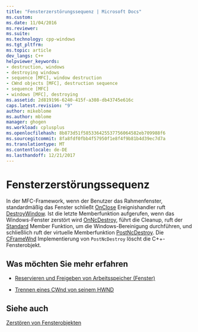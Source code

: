 ```yaml
---
title: "Fensterzerstörungssequenz | Microsoft Docs"
ms.custom: 
ms.date: 11/04/2016
ms.reviewer: 
ms.suite: 
ms.technology: cpp-windows
ms.tgt_pltfrm: 
ms.topic: article
dev_langs: C++
helpviewer_keywords:
- destruction, windows
- destroying windows
- sequence [MFC], window destruction
- CWnd objects [MFC], destruction sequence
- sequence [MFC]
- windows [MFC], destroying
ms.assetid: 2d819196-6240-415f-a308-db43745e616c
caps.latest.revision: "9"
author: mikeblome
ms.author: mblome
manager: ghogen
ms.workload: cplusplus
ms.openlocfilehash: 8b873d51f585336425537756064582eb709988f6
ms.sourcegitcommit: 8fa8fdf0fbb4f57950f1e8f4f9b81b4d39ec7d7a
ms.translationtype: MT
ms.contentlocale: de-DE
ms.lasthandoff: 12/21/2017
---
```

# <a name="window-destruction-sequence"></a>Fensterzerstörungssequenz
In der MFC-Framework, wenn der Benutzer das Rahmenfenster, standardmäßig das Fenster schließt [OnClose](../mfc/reference/cwnd-class.md#onclose) Ereignishandler ruft [DestroyWindow](../mfc/reference/cwnd-class.md#destroywindow). Ist die letzte Memberfunktion aufgerufen, wenn das Windows-Fenster zerstört wird [OnNcDestroy](../mfc/reference/cwnd-class.md#onncdestroy), führt die Cleanup, ruft der [Standard](../mfc/reference/cwnd-class.md#default) Member Funktion, um die Windows-Bereinigung durchführen, und schließlich ruft der virtuelle Memberfunktion [PostNcDestroy](../mfc/reference/cwnd-class.md#postncdestroy). Die [CFrameWnd](../mfc/reference/cframewnd-class.md) Implementierung von `PostNcDestroy` löscht die C++-Fensterobjekt.  
  
## <a name="what-do-you-want-to-know-more-about"></a>Was möchten Sie mehr erfahren  
  
-   [Reservieren und Freigeben von Arbeitsspeicher (Fenster)](../mfc/allocating-and-deallocating-window-memory.md)  
  
-   [Trennen eines CWnd von seinem HWND](../mfc/detaching-a-cwnd-from-its-hwnd.md)  
  
## <a name="see-also"></a>Siehe auch  
 [Zerstören von Fensterobjekten](../mfc/destroying-window-objects.md)

